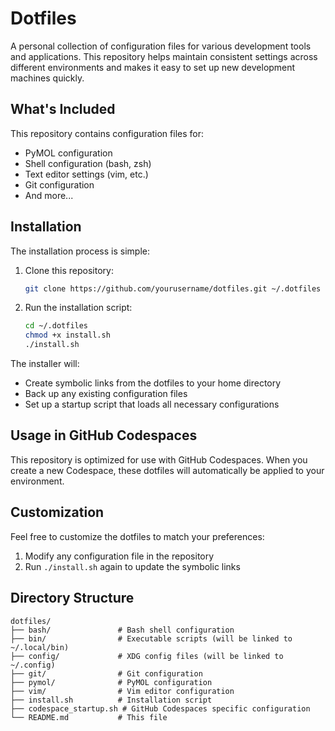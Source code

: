 # Dotfiles

A personal collection of configuration files for various development tools and applications. This repository helps maintain consistent settings across different environments and makes it easy to set up new development machines quickly.

## What's Included

This repository contains configuration files for:

- PyMOL configuration
- Shell configuration (bash, zsh)
- Text editor settings (vim, etc.)
- Git configuration
- And more...

## Installation

The installation process is simple:

1. Clone this repository:
   ```bash
   git clone https://github.com/yourusername/dotfiles.git ~/.dotfiles
   ```

2. Run the installation script:
   ```bash
   cd ~/.dotfiles
   chmod +x install.sh
   ./install.sh
   ```

The installer will:
- Create symbolic links from the dotfiles to your home directory
- Back up any existing configuration files
- Set up a startup script that loads all necessary configurations

## Usage in GitHub Codespaces

This repository is optimized for use with GitHub Codespaces. When you create a new Codespace, these dotfiles will automatically be applied to your environment.

## Customization

Feel free to customize the dotfiles to match your preferences:

1. Modify any configuration file in the repository
2. Run `./install.sh` again to update the symbolic links

## Directory Structure

```
dotfiles/
├── bash/               # Bash shell configuration
├── bin/                # Executable scripts (will be linked to ~/.local/bin)
├── config/             # XDG config files (will be linked to ~/.config)
├── git/                # Git configuration
├── pymol/              # PyMOL configuration
├── vim/                # Vim editor configuration
├── install.sh          # Installation script
├── codespace_startup.sh # GitHub Codespaces specific configuration
└── README.md           # This file
```
